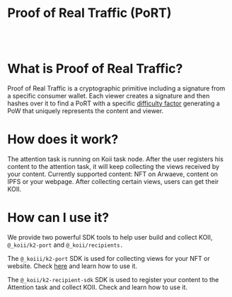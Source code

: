 # Proof of Real Traffic (PoRT)

<br/>
<br/>

# What is Proof of Real Traffic?
Proof of Real Traffic is a cryptographic primitive including a signature from a specific consumer wallet. Each viewer creates a signature and then hashes over it to find a PoRT with a specific [difficulty factor](https://btc.com/stats/diff)   generating a PoW that uniquely represents the content and viewer.

# How does it work?
The attention task is running on Koii task node. After the user registers his content to the attention task, it will keep collecting the views received by your content. Currently supported content: NFT on Arwaeve, content on IPFS or your webpage. After collecting certain views, users can get their KOII.

# How can I use it?
We provide two powerful SDK tools to help user build and collect KOII, ```@_koii/k2-port``` and ```@_koii/recipients.```

The ```@_koiii/k2-port``` SDK is used for collecting views for your NFT or website. Check [here](/) and learn how to use it.

The ```@_koii/k2-recipient-sdk``` SDK is used to register your content to the Attention task and collect KOII. Check  and learn how to use it.